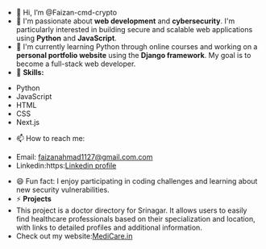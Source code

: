 - 👋 Hi, I’m @Faizan-cmd-crypto
- 👀 I'm passionate about **web development** and **cybersecurity**. I'm particularly interested in building secure and scalable web applications using **Python** and **JavaScript**.
- 🌱 I'm currently learning Python through online courses and working on a **personal portfolio website** using the **Django framework**. My goal is to become a full-stack web developer.
- 💞️ **Skills:**
* Python
* JavaScript
* HTML
* CSS
* Next.js
- 📫 How to reach me:
* Email: faizanahmad1127@gmail.com.com
* Linkedin:https:[Linkedin profile](//www.linkedin.com/in/faizan-ahmad-ba8056318?utm_source=share&utm_campaign=share_via&utm_content=profile&utm_medium=android_app)
- 😄 Fun fact: I enjoy participating in coding challenges and learning about new security vulnerabilities.
- ⚡ **Projects**
- This project is a doctor directory for Srinagar. It allows users to easily find healthcare professionals based on their specialization and location, with links to detailed profiles and additional information.
- Check out my website:[MediCare.in](https://medicare-kappa-wine.vercel.app/)

<!---
Faizan-cmd-crypto/Faizan-cmd-crypto is a ✨ special ✨ repository because its `README.md` (this file) appears on your GitHub profile.
You can click the Preview link to take a look at your changes.
--->
